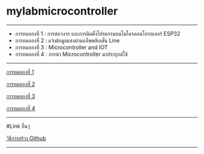 # mylabmicrocontroller
---------------------------------------

- การทดลองที่ 1 : การต่อวงจร และการติดตั้งโปรแกรมบนไมโครคอนโทรลเลอร์ ESP32
- การทดลองที่ 2 : แจ้งข้อมูลแสงผ่านแอ็พพลิเคชั่น Line
- การทดลองที่ 3 : Microcontroller and IOT
- การทดลองที่ 4 : การนำ Microcontroller มาประยุกต์ใช้

----------------------------------------

[การทดลองที่ 1](https://drive.google.com/drive/folders/1M6wH_faGwm48FgHPeKraLElWZtg3pOBS)

[การทดลองที่ 2](https://drive.google.com/drive/folders/1M6wH_faGwm48FgHPeKraLElWZtg3pOBS)

[การทดลองที่ 3](https://drive.google.com/drive/folders/1M6wH_faGwm48FgHPeKraLElWZtg3pOBS)

[การทดลองที่ 4](https://www.youtube.com/watch?v=MH9uEMswvnM)

--------------------------------------------
#Link อื่นๆ

[วิธีการสร้าง Github]( https://www.youtube.com/watch?v=_bOYz2rE7yE)

--------------------------------------------




